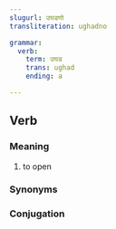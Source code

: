 ```yaml
---
slugurl: उघडणो
transliteration: ughadno

grammar:
  verb:
    term: उघड
    trans: ughad
    ending: a

---
```


## Verb

### Meaning

<word-meanings>

1. to open

</word-meanings>

### Synonyms

<word-synonyms :syns="['खोलणो']"></word-synonyms>

### Conjugation

<verb-conj :grammar="grammar"></verb-conj>
